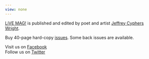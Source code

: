 ```yaml
---
view: none
---
```


[LiVE MAG!][1] is published and edited by poet and artist [Jeffrey Cyphers Wright][2].  

Buy 40-page hard-copy [issues][3]. Some back issues are available.  

Visit us on [Facebook][4]  
Follow us on [Twitter][5]

[1]: https://livemag.org
[2]: http://jeffreycypherswright.com
[3]: https://livemag.org/support/
[4]: https://www.facebook.com/livemag.org/
[5]: https://twitter.com/livemagnyc